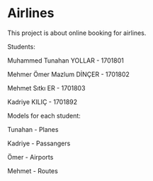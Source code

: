 # Airlines

This project is about online booking for airlines.



Students:


Muhammed Tunahan YOLLAR - 1701801

Mehmer Ömer Mazlum DİNÇER - 1701802

Mehmet Sıtkı ER - 1701803

Kadriye KILIÇ - 1701892



Models for each student:


Tunahan - Planes

Kadriye - Passangers

Ömer - Airports

Mehmet - Routes
